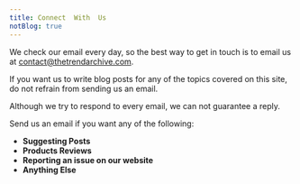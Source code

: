 ```yaml
---
title: Connect  With  Us
notBlog: true
---
```


We check our email every day, so the best way to get in touch is to email us at <a href="mailto:contact@thetrendarchive.com">contact@thetrendarchive.com</a>.

If you want us to write blog posts for any of the topics covered on this site, do not refrain from sending us an email.

Although we try to respond to every email, we can not guarantee a reply.

Send us an email if you want any of the following:


- **Suggesting Posts**
- **Products Reviews**
- **Reporting an issue on our website**
- **Anything Else**